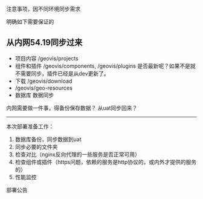 注意事项，因不同环境同步需求

明确如下需要保证的

## 从内网54.19同步过来
  - 项目内容  /geovis/projects
  - 组件和插件 /geovis/components, /geovis/plugins  是否最新呢？如果不是就不需要同步，插件已经是从dev更新了。
  - 下载 /geovis/download
  - /geovis/geo-resources
  - 数据库 数据同步

内网需要做一件事，得备份保存数据？
从uat同步回来？

-------------------


本次部署准备工作：

1. 数据库备份，同步数据到uat
2. 同步必要的文件夹
3. 检查对比（nginx反向代理的一些服务是否正常可用）
4. 检查组件或插件（https问题，依赖的服务是http协议的，或内外才提供的服务的）
5. 性能监控

部署公告



